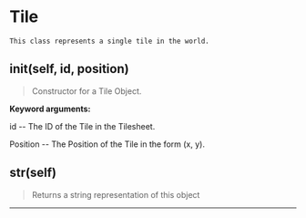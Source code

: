 # Tile 
 ```
 This class represents a single tile in the world. 
```
## __init__(self, id, position) 

  

 > Constructor for a Tile Object.

 

 **Keyword arguments:**

 id -- The ID of the Tile in the Tilesheet.

 Position -- The Position of the Tile in the form (x, y). 

## __str__(self) 

  

 > Returns a string representation of this object 

--- 